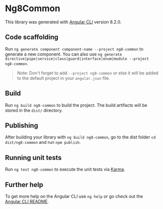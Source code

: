 # Ng8Common

This library was generated with [Angular CLI](https://github.com/angular/angular-cli) version 8.2.0.

## Code scaffolding

Run `ng generate component component-name --project ng8-common` to generate a new component. You can also use `ng generate directive|pipe|service|class|guard|interface|enum|module --project ng8-common`.
> Note: Don't forget to add `--project ng8-common` or else it will be added to the default project in your `angular.json` file. 

## Build

Run `ng build ng8-common` to build the project. The build artifacts will be stored in the `dist/` directory.

## Publishing

After building your library with `ng build ng8-common`, go to the dist folder `cd dist/ng8-common` and run `npm publish`.

## Running unit tests

Run `ng test ng8-common` to execute the unit tests via [Karma](https://karma-runner.github.io).

## Further help

To get more help on the Angular CLI use `ng help` or go check out the [Angular CLI README](https://github.com/angular/angular-cli/blob/master/README.md).
